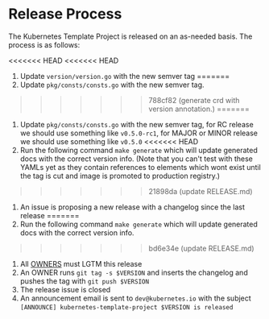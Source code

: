 # Release Process

The Kubernetes Template Project is released on an as-needed basis. The process is as follows:

<<<<<<< HEAD
<<<<<<< HEAD
1. Update `version/version.go` with the new semver tag
=======
1. Update `pkg/consts/consts.go` with the new semver tag.
>>>>>>> 788cf82 (generate crd with version annotation.)
=======
1. Update `pkg/consts/consts.go` with the new semver tag, for RC release we should use something like `v0.5.0-rc1`, for MAJOR or MINOR release we should use something like `v0.5.0`
<<<<<<< HEAD
1. Run the following command `make generate` which will update generated docs with the correct version info. (Note that you can't test with these YAMLs yet as they contain references to elements which wont exist until the tag is cut and image is promoted to production registry.)
>>>>>>> 21898da (update RELEASE.md)
1. An issue is proposing a new release with a changelog since the last release
=======
1. Run the following command `make generate` which will update generated docs with the correct version info.
>>>>>>> bd6e34e (update RELEASE.md)
1. All [OWNERS](OWNERS) must LGTM this release
1. An OWNER runs `git tag -s $VERSION` and inserts the changelog and pushes the tag with `git push $VERSION`
1. The release issue is closed
1. An announcement email is sent to `dev@kubernetes.io` with the subject `[ANNOUNCE] kubernetes-template-project $VERSION is released`

